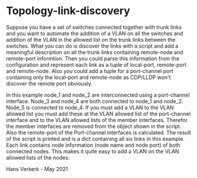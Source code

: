 # Topology-link-discovery
Suppose you have a set of switches connected together with trunk links and you want to automate the addition of a VLAN on all the switches and addition of the VLAN in the allowed list on the trunk links between the switches. What you can do is discover the links with a script and add a meaningful description on all the trunk links containing remote-node and remote-port informtion. Then you could parse this information from the configuration and represent each link as a tuple of local-port, remote-port and remote-node. Also you could add a tuple for a port-channel port containing only the local-port and remote-node as CDP/LLDP won't discover the remote port obviously. 

In this example node_1 and node_2 are interconnected using a port-channel interface. Node_3 and node_4 are both connected to node_1 and node_2. Node_5 is connected to node_4. If you must add a VLAN to the VLAN allowed list you must add these at the VLAN allowed list of the port-channel interface and to the VLAN allowed lists of the member interfaces. Therefor the member interfaces are removed from the object shown in the script. Also the remote-port of the Port-channel interfaces is calculated. The result of the script is printed and is a dict containing all six links in this example. Each link contains node information (node name and node port) of both connected nodes. This makes it quite easy to add a VLAN on the VLAN allowed lists of the nodes.

Hans Verkerk - May 2021
